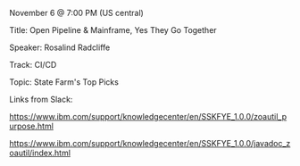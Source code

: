 November 6 @ 7:00 PM (US central)

Title: Open Pipeline & Mainframe, Yes They Go Together

Speaker: Rosalind Radcliffe

Track: CI/CD

Topic: State Farm's Top Picks

Links from Slack:

https://www.ibm.com/support/knowledgecenter/en/SSKFYE_1.0.0/zoautil_purpose.html

https://www.ibm.com/support/knowledgecenter/en/SSKFYE_1.0.0/javadoc_zoautil/index.html
